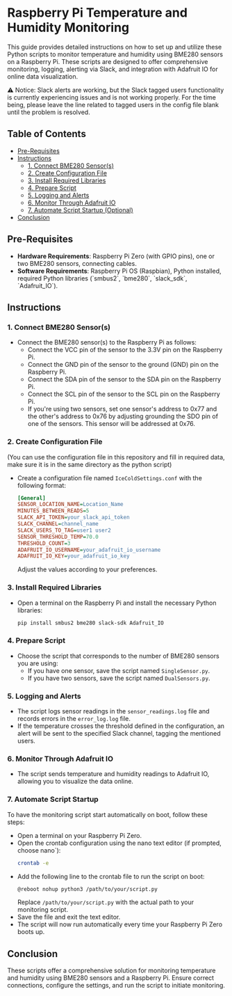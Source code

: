 # Raspberry Pi Temperature and Humidity Monitoring

This guide provides detailed instructions on how to set up and utilize these Python scripts to monitor temperature and humidity using BME280 sensors on a Raspberry Pi. These scripts are designed to offer comprehensive monitoring, logging, alerting via Slack, and integration with Adafruit IO for online data visualization.

⚠️ Notice: Slack alerts are working, but the Slack tagged users functionality is currently experiencing issues and is not working properly. For the time being, please leave the line related to tagged users in the config file blank until the problem is resolved.

## Table of Contents

- [Pre-Requisites](#pre-requisites)
- [Instructions](#instructions)
  - [1. Connect BME280 Sensor(s)](#1-connect-bme280-sensors)
  - [2. Create Configuration File](#2-create-configuration-file)
  - [3. Install Required Libraries](#3-install-required-libraries)
  - [4. Prepare Script](#4-prepare-script)
  - [5. Logging and Alerts](#6-logging-and-alerts)
  - [6. Monitor Through Adafruit IO](#7-monitor-through-adafruit-io)
  - [7. Automate Script Startup (Optional)](#8-automate-script-startup-optional)
- [Conclusion](#conclusion)

## Pre-Requisites

- **Hardware Requirements**: Raspberry Pi Zero (with GPIO pins), one or two BME280 sensors, connecting cables.
- **Software Requirements**: Raspberry Pi OS (Raspbian), Python installed, required Python libraries (\`smbus2\`, \`bme280\`, \`slack_sdk\`, \`Adafruit_IO\`).

## Instructions

### 1. Connect BME280 Sensor(s)

- Connect the BME280 sensor(s) to the Raspberry Pi as follows:
  - Connect the VCC pin of the sensor to the 3.3V pin on the Raspberry Pi.
  - Connect the GND pin of the sensor to the ground (GND) pin on the Raspberry Pi.
  - Connect the SDA pin of the sensor to the SDA pin on the Raspberry Pi.
  - Connect the SCL pin of the sensor to the SCL pin on the Raspberry Pi.
  - If you're using two sensors, set one sensor's address to 0x77 and the other's address to 0x76 by adjusting grounding the SDO pin of one of the sensors. This sensor will be addressed at 0x76.

### 2. Create Configuration File
(You can use the configuration file in this repository and fill in required data, make sure it is in the same directory as the python script)
- Create a configuration file named `IceColdSettings.conf` with the following format:
  ```ini
  [General]
  SENSOR_LOCATION_NAME=Location_Name
  MINUTES_BETWEEN_READS=5
  SLACK_API_TOKEN=your_slack_api_token
  SLACK_CHANNEL=channel_name
  SLACK_USERS_TO_TAG=user1 user2
  SENSOR_THRESHOLD_TEMP=70.0
  THRESHOLD_COUNT=3
  ADAFRUIT_IO_USERNAME=your_adafruit_io_username
  ADAFRUIT_IO_KEY=your_adafruit_io_key
  ```
  Adjust the values according to your preferences.

### 3. Install Required Libraries

- Open a terminal on the Raspberry Pi and install the necessary Python libraries:
  ```bash
  pip install smbus2 bme280 slack-sdk Adafruit_IO
  ```

### 4. Prepare Script

- Choose the script that corresponds to the number of BME280 sensors you are using:
  - If you have one sensor, save the script named `SingleSensor.py`.
  - If you have two sensors, save the script named `DualSensors.py`.

### 5. Logging and Alerts

- The script logs sensor readings in the `sensor_readings.log` file and records errors in the `error_log.log` file.
- If the temperature crosses the threshold defined in the configuration, an alert will be sent to the specified Slack channel, tagging the mentioned users.

### 6. Monitor Through Adafruit IO

- The script sends temperature and humidity readings to Adafruit IO, allowing you to visualize the data online.

### 7. Automate Script Startup 

To have the monitoring script start automatically on boot, follow these steps:

- Open a terminal on your Raspberry Pi Zero.
- Open the crontab configuration using the nano text editor (if prompted, choose nano`):
  ```bash
  crontab -e
  ```
- Add the following line to the crontab file to run the script on boot:
  ```bash
  @reboot nohup python3 /path/to/your/script.py
  ```
  Replace `/path/to/your/script.py` with the actual path to your monitoring script.
- Save the file and exit the text editor.
- The script will now run automatically every time your Raspberry Pi Zero boots up.
  
## Conclusion

These scripts offer a comprehensive solution for monitoring temperature and humidity using BME280 sensors and a Raspberry Pi. Ensure correct connections, configure the settings, and run the script to initiate monitoring. 




